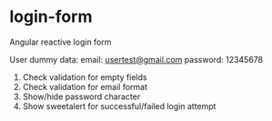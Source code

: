 # login-form
Angular reactive login form

User dummy data:
email: usertest@gmail.com
password: 12345678

1. Check validation for empty fields
2. Check validation for email format
3. Show/hide password character
4. Show sweetalert for successful/failed login attempt
